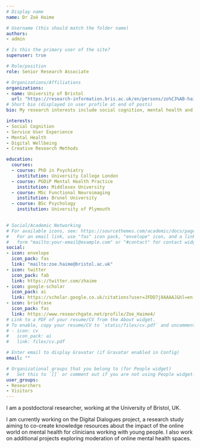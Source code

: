 ```yaml
---
# Display name
name: Dr Zoë Haime

# Username (this should match the folder name)
authors:
- admin

# Is this the primary user of the site?
superuser: true

# Role/position
role: Senior Research Associate

# Organizations/Affiliations
organizations:
- name: University of Bristol
  url: "https://research-information.bris.ac.uk/en/persons/zo%C3%AB-haime"
# Short bio (displayed in user profile at end of posts)
bio: My research interests include social cognition, mental health and online harms.

interests:
- Social Cognition
- Service User Experience
- Mental Health
- Digital Wellbeing
- Creative Research Methods

education:
  courses:
  - course: PhD in Psychiatry
    institution: University College London
  - course: PGDiP Mental Health Practice
    institution: Middlesex University
  - course: MSc Functional Neuroimaging
    institution: Brunel University
  - course: BSc Psychology
    institution: University of Plymouth
    

# Social/Academic Networking
# For available icons, see: https://sourcethemes.com/academic/docs/page-builder/#icons
#   For an email link, use "fas" icon pack, "envelope" icon, and a link in the
#   form "mailto:your-email@example.com" or "#contact" for contact widget.
social:
- icon: envelope
  icon_pack: fas
  link: "mailto:zoe.haime@bristol.ac.uk"
- icon: twitter
  icon_pack: fab
  link: https://twitter.com/zhaime
- icon: google-scholar
  icon_pack: ai
  link: https://scholar.google.co.uk/citations?user=JFDD7j8AAAAJ&hl=en
- icon: briefcase
  icon_pack: fas
  link: https://www.researchgate.net/profile/Zoe_Haime4/
# Link to a PDF of your resume/CV from the About widget.
# To enable, copy your resume/CV to `static/files/cv.pdf` and uncomment the lines below.
# - icon: cv
#   icon_pack: ai
#   link: files/cv.pdf

# Enter email to display Gravatar (if Gravatar enabled in Config)
email: ""

# Organizational groups that you belong to (for People widget)
#   Set this to `[]` or comment out if you are not using People widget.
user_groups:
- Researchers
- Visitors
---
```


I am a postdoctoral researcher, working at the University of Bristol, UK.

I am currently working on the Digital Dialogues project, a research study aiming to co-create knowledge resources about the impact of the online world on mental health for clinicians working with young people. I also work on additional projects exploring moderation of online mental health spaces.
